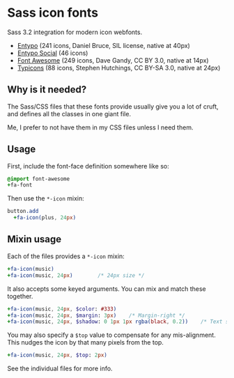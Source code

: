 Sass icon fonts
===============

Sass 3.2 integration for modern icon webfonts.

 * [Entypo] (241 icons, Daniel Bruce, SIL license, native at 40px)
 * [Entypo Social][Entypo] (46 icons)
 * [Font Awesome] (249 icons, Dave Gandy, CC BY 3.0, native at 14px)
 * [Typicons] (88 icons, Stephen Hutchings, CC BY-SA 3.0, native at 24px)

[Font Awesome]: http://fortawesome.github.com/Font-Awesome/
[Entypo]: http://www.entypo.com/
[Typicons]: http://typicons.com/

Why is it needed?
-----------------

The Sass/CSS files that these fonts provide usually give you a lot of cruft, and 
defines all the classes in one giant file.

Me, I prefer to not have them in my CSS files unless I need them.

Usage
-----

First, include the font-face definition somewhere like so:

``` sass
@import font-awesome
+fa-font
```

Then use the `*-icon` mixin:

``` sass
button.add
  +fa-icon(plus, 24px)
```

Mixin usage
-----------

Each of the files provides a `*-icon` mixin:

``` sass
+fa-icon(music)
+fa-icon(music, 24px)        /* 24px size */
```

It also accepts some keyed arguments. You can mix and match these together.

``` sass
+fa-icon(music, 24px, $color: #333)
+fa-icon(music, 24px, $margin: 3px)    /* Margin-right */
+fa-icon(music, 24px, $shadow: 0 1px 1px rgba(black, 0.2))    /* Text shadow */
```

You may also specify a `$top` value to compensate for any mis-alignment.
This nudges the icon by that many pixels from the top.

``` sass
+fa-icon(music, 24px, $top: 2px)
```

See the individual files for more info.

